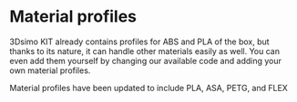 # Material profiles
3Dsimo KIT already contains profiles for ABS and PLA of the box, but thanks to its nature, it can handle other materials easily as well. You can even add them yourself by changing our available code and adding your own material profiles.

Material profiles have been updated to include PLA, ASA, PETG, and FLEX
